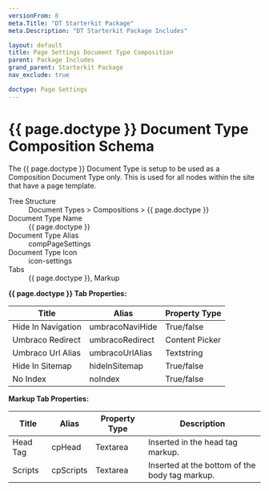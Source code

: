```yaml
---
versionFrom: 8
meta.Title: "DT Starterkit Package"
meta.Description: "DT Starterkit Package Includes"

layout: default
title: Page Settings Document Type Composition
parent: Package Includes
grand_parent: Starterkit Package
nav_exclude: true

doctype: Page Settings
---
```


# {{ page.doctype }} Document Type Composition Schema

The {{ page.doctype }} Document Type is setup to be used as a Composition Document Type only. This is used for all nodes within the site that have a page template.

<dl>
    <dt>Tree Structure</dt> <dd>Document Types > Compositions > {{ page.doctype }}</dd>
    <dt>Document Type Name</dt> <dd>{{ page.doctype }}</dd>
    <dt>Document Type Alias</dt> <dd>compPageSettings</dd>
    <dt>Document Type Icon</dt> <dd>icon-settings</dd>
    <dt>Tabs</dt> <dd>{{ page.doctype }}, Markup</dd>
</dl>

**{{ page.doctype }} Tab Properties:**

| Title | Alias | Property Type |
|-------|-------|---------------|
| Hide In Navigation | umbracoNaviHide | True/false |
| Umbraco Redirect | umbracoRedirect | Content Picker |
| Umbraco Url Alias | umbracoUrlAlias | Textstring |
| Hide In Sitemap | hideInSitemap | True/false |
| No Index | noIndex | True/false |

**Markup Tab Properties:**

| Title | Alias | Property Type | Description |
|-------|-------|---------------|-------------|
| Head Tag | cpHead | Textarea | Inserted in the head tag markup. |
| Scripts | cpScripts | Textarea | Inserted at the bottom of the body tag markup. |